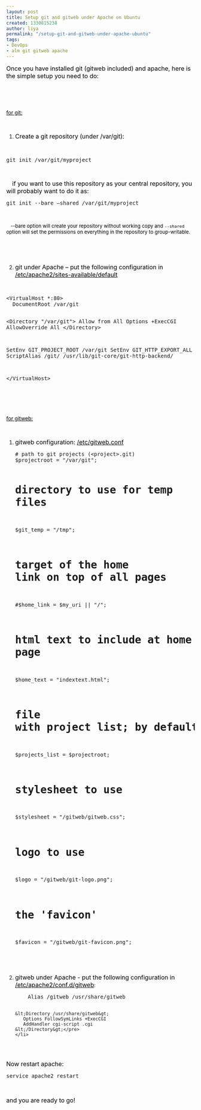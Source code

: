 ```yaml
---
layout: post
title: Setup git and gitweb under Apache on Ubuntu
created: 1330815238
author: liya
permalink: "/setup-git-and-gitweb-under-apache-ubuntu"
tags:
- DevOps
- alm git gitweb apache
---
```

<p><span style="font-size: medium;"><span style="color: rgb(0, 0, 0);">Once you have installed git (gitweb included) and apache, here is the simple setup you need to do:</span></span></p>
<div style="margin-bottom: 0in"><span style="font-size: medium;"><span style="color: rgb(0, 0, 0);">&nbsp;</span></span></div>
<p>&nbsp;</p>
<p><span style="font-size: medium;"> </span></p>
<p><span style="color: rgb(0, 0, 0);"><u>for git:</u></span></p>
<p>&nbsp;</p>
<ol>
    <li>
    <p><span style="font-size: medium;"><span style="color: rgb(0, 0, 0);">Create a git repository (under 	/var/git):</span></span></p>
    </li>
</ol>
<p>&nbsp;</p>
<pre title="code" class="brush: ruby;">
git init /var/git/myproject</pre>
<p>&nbsp;</p>
<p>&nbsp;&nbsp;&nbsp; <span style="font-size: medium;"><span style="color: rgb(0, 0, 0);">    if you want to use this repository 	as your central repository, you will probably want to do it as:</span></span></p>
<pre title="code" class="brush: ruby;">
git init --bare &ndash;shared /var/git/myproject </pre>
<div style="margin-bottom: 0in;"><font color="#000000"><font size="2" style="font-size: 10pt;"><span style="font-style: normal;"><span style="font-weight: normal;"><br />
</span></span></font></font></div>
<p><font color="#000000"><span style="font-style: normal;"><span style="font-weight: normal;">&nbsp;&nbsp; </span></span></font><span style="font-size: small;"><font color="#000000"><span style="font-style: normal;"><span style="font-weight: normal;">--bare 	option will create your repository without working copy and  	</span></span></font><code><font color="#000000"><span style="font-style: normal;"><span style="font-weight: normal;">--shared 	</span></span></font></code><font color="#000000"><span style="font-style: normal;"><span style="font-weight: normal;">option 	will set the permissions on everything in the repository to 	group-writable.</span></span></font></span></p>
<p>&nbsp;</p>
<p>&nbsp;</p>
<ol type="1" start="2">
    <li>
    <p><span style="font-size: medium;"><font color="#000000"><span style="font-style: normal;"><span style="font-weight: normal;">git 	under Apache &ndash; put the following configuration in 	</span><u><span style="font-weight: normal;">/etc/apache2/sites-available/default</span></u></span></font></span><font color="#000000"><font size="3"><span style="font-style: normal;"><span style="font-weight: normal;"><br />
    </span></span></font></font></p>
    </li>
</ol>
<div style="margin-bottom: 0in">&nbsp;</div>
<pre title="code" class="brush: ruby;">
&lt;VirtualHost *:80&gt;
  DocumentRoot /var/git

  &lt;Directory &quot;/var/git&quot;&gt;
    Allow from All
    Options +ExecCGI
    AllowOverride All
  &lt;/Directory&gt;

  SetEnv GIT_PROJECT_ROOT /var/git
  SetEnv GIT_HTTP_EXPORT_ALL
  ScriptAlias /git/ /usr/lib/git-core/git-http-backend/

&lt;/VirtualHost&gt;</pre>
<div style="margin-bottom: 0in">&nbsp;</div>
<p>&nbsp;</p>
<p><span style="font-size: medium;"> </span></p>
<p><font color="#000000"><span style="font-style: normal;"><u><span style="font-weight: normal;">for gitweb:</span></u></span></font></p>
<p>&nbsp;</p>
<ol>
    <li>
    <p><span style="font-size: medium;"><font color="#000000"><span style="font-style: normal;"><span style="font-weight: normal;">gitweb 	configuration: </span></span></font><font color="#000000"><span style="font-style: normal;"><u><span style="font-weight: normal;">/etc/gitweb.conf</span></u></span></font></span><font color="#000000"><span style="font-style: normal"><span style="font-weight: normal"><br />
    </span></span></font></p>
    <pre title="code" class="brush: ruby;">
# path to git projects (&lt;project&gt;.git)
$projectroot = &quot;/var/git&quot;;

# directory to use for temp files
$git_temp = &quot;/tmp&quot;;

# target of the home link on top of all pages
#$home_link = $my_uri || &quot;/&quot;;

# html text to include at home page
$home_text = &quot;indextext.html&quot;;

# file with project list; by default, simply scan the projectroot dir.
$projects_list = $projectroot;

# stylesheet to use
$stylesheet = &quot;/gitweb/gitweb.css&quot;;

# logo to use
$logo = &quot;/gitweb/git-logo.png&quot;;

# the 'favicon'
$favicon = &quot;/gitweb/git-favicon.png&quot;;</pre>
    <p><font color="#000000"><span style="font-style: normal;"><span style="font-weight: normal;"><br />
    </span></span></font>&nbsp;</p>
    </li>
</ol>
<ol start="2">
    <li>
    <p><span style="font-size: medium;"><font color="#000000"><span style="font-style: normal;"><span style="font-weight: normal;">gitweb 	under Apache - put the following configuration in 	</span></span></font><font color="#000000"><span style="font-style: normal;"><u><span style="font-weight: normal;">/etc/apache2/conf.d/gitweb</span></u></span></font><font color="#000000"><font style="font-size: 10pt;"><span style="font-style: normal;"><span style="font-weight: normal;">:</span></span></font></font></span><font color="#000000"><font size="2" style="font-size: 10pt"><span style="font-style: normal"><span style="font-weight: normal"><br />
    </span></span></font></font></p>
    <pre title="code" class="brush: ruby;">
    Alias /gitweb /usr/share/gitweb

    &lt;Directory /usr/share/gitweb&gt;
       Options FollowSymLinks +ExecCGI
       AddHandler cgi-script .cgi
    &lt;/Directory&gt;</pre>
    </li>
</ol>
<div style="margin-bottom: 0in">&nbsp;</div>
<div style="margin-bottom: 0in"><span style="font-size: medium;"><font color="#000000"><span style="font-style: normal;"><span style="font-weight: normal;">Now restart apache:</span></span></font></span></div>
<pre title="code" class="brush: ruby;">
service apache2 restart</pre>
<div style="margin-bottom: 0in"><font color="#000000"><font size="2" style="font-size: 10pt"><span style="font-style: normal"><span style="font-weight: normal"><br />
</span></span></font></font></div>
<div style="margin-bottom: 0in">&nbsp;</div>
<div style="margin-bottom: 0in"><span style="font-size: medium;"><font color="#000000"><span style="font-style: normal;"><span style="font-weight: normal;">and you are ready to go!</span></span></font></span></div>
<p>&nbsp;</p>
